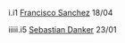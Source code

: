 i.i1 [Francisco Sanchez](https://github.com/Franciscosanchezl) 18/04



iiiii.i5 [Sebastian Danker](https://github.com/SDanker) 23/01
